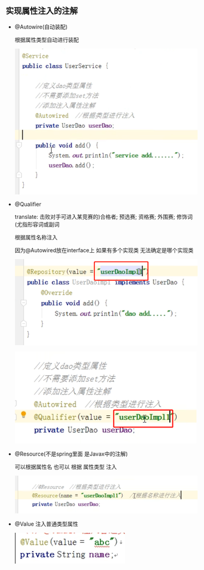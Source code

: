 实现属性注入的注解
---

*   @Autowire(自动装配)
    
    根据属性类型自动进行装配

    ![img_68.png](img_68.png)

*   @Qualifier

    translate: 击败对手可进入某竞赛的)合格者; 预选赛; 资格赛; 外围赛; 修饰词(尤指形容词或副词

    根据属性名称注入

    因为@Autowired放在interface上 如果有多个实现类 无法确定是哪个实现类

    ![img_69.png](img_69.png)

    ![img_70.png](img_70.png)

*   @Resource(不是spring里面 是Javax中的注解)

    可以根据属性名 也可以 根据 属性类型 注入

    ![img_71.png](img_71.png)

*   @Value 注入普通类型属性

    ![img_72.png](img_72.png)

    


